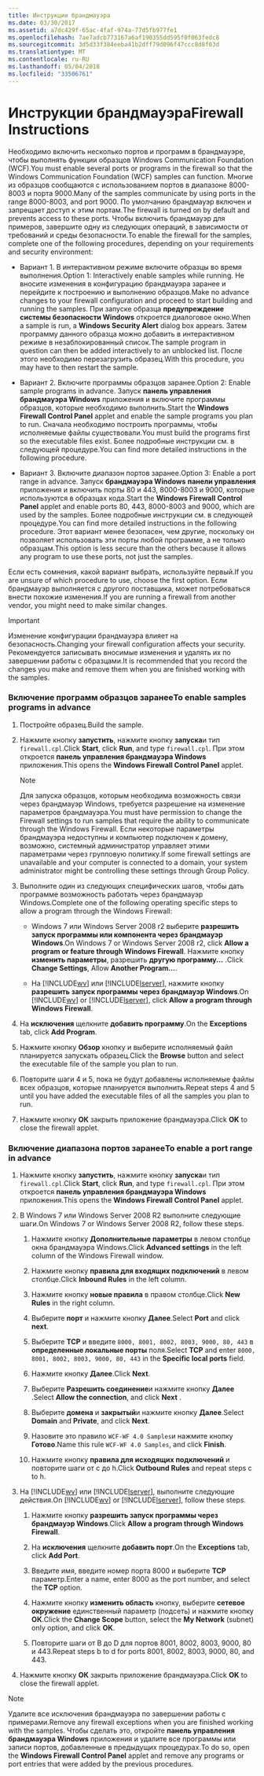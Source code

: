 ```yaml
---
title: Инструкции брандмауэра
ms.date: 03/30/2017
ms.assetid: a7dc429f-65ac-4faf-974a-77d5fb977fe1
ms.openlocfilehash: 7ae7adcb773167a6af190355dd595f0f063fedc8
ms.sourcegitcommit: 3d5d33f384eeba41b2dff79d096f47ccc8d8f03d
ms.translationtype: MT
ms.contentlocale: ru-RU
ms.lasthandoff: 05/04/2018
ms.locfileid: "33506761"
---
```

# <a name="firewall-instructions"></a><span data-ttu-id="e0483-102">Инструкции брандмауэра</span><span class="sxs-lookup"><span data-stu-id="e0483-102">Firewall Instructions</span></span>
<span data-ttu-id="e0483-103">Необходимо включить несколько портов и программ в брандмауэре, чтобы выполнять функции образцов Windows Communication Foundation (WCF).</span><span class="sxs-lookup"><span data-stu-id="e0483-103">You must enable several ports or programs in the firewall so that the Windows Communication Foundation (WCF) samples can function.</span></span> <span data-ttu-id="e0483-104">Многие из образцов сообщаются с использованием портов в диапазоне 8000-8003 и порта 9000.</span><span class="sxs-lookup"><span data-stu-id="e0483-104">Many of the samples communicate by using ports in the range 8000-8003, and port 9000.</span></span> <span data-ttu-id="e0483-105">По умолчанию брандмауэр включен и запрещает доступ к этим портам.</span><span class="sxs-lookup"><span data-stu-id="e0483-105">The firewall is turned on by default and prevents access to these ports.</span></span> <span data-ttu-id="e0483-106">Чтобы включить брандмауэр для примеров, завершите одну из следующих операций, в зависимости от требований и среды безопасности.</span><span class="sxs-lookup"><span data-stu-id="e0483-106">To enable the firewall for the samples, complete one of the following procedures, depending on your requirements and security environment:</span></span>  
  
-   <span data-ttu-id="e0483-107">Вариант 1. В интерактивном режиме включите образцы во время выполнения.</span><span class="sxs-lookup"><span data-stu-id="e0483-107">Option 1: Interactively enable samples while running.</span></span> <span data-ttu-id="e0483-108">Не вносите изменения в конфигурацию брандмауэра заранее и перейдите к построению и выполнению образцов.</span><span class="sxs-lookup"><span data-stu-id="e0483-108">Make no advance changes to your firewall configuration and proceed to start building and running the samples.</span></span> <span data-ttu-id="e0483-109">При запуске образца **предупреждение системы безопасности Windows** откроется диалоговое окно.</span><span class="sxs-lookup"><span data-stu-id="e0483-109">When a sample is run, a **Windows Security Alert** dialog box appears.</span></span> <span data-ttu-id="e0483-110">Затем программу данного образца можно добавить в интерактивном режиме в незаблокированный список.</span><span class="sxs-lookup"><span data-stu-id="e0483-110">The sample program in question can then be added interactively to an unblocked list.</span></span> <span data-ttu-id="e0483-111">После этого необходимо перезагрузить образец.</span><span class="sxs-lookup"><span data-stu-id="e0483-111">With this procedure, you may have to then restart the sample.</span></span>  
  
-   <span data-ttu-id="e0483-112">Вариант 2. Включите программы образцов заранее.</span><span class="sxs-lookup"><span data-stu-id="e0483-112">Option 2: Enable sample programs in advance.</span></span> <span data-ttu-id="e0483-113">Запуск **панель управления брандмауэра Windows** приложения и включите программы образцов, которые необходимо выполнить.</span><span class="sxs-lookup"><span data-stu-id="e0483-113">Start the **Windows Firewall Control Panel** applet and enable the sample programs you plan to run.</span></span> <span data-ttu-id="e0483-114">Сначала необходимо построить программы, чтобы исполняемые файлы существовали.</span><span class="sxs-lookup"><span data-stu-id="e0483-114">You must build the programs first so the executable files exist.</span></span> <span data-ttu-id="e0483-115">Более подробные инструкции см. в следующей процедуре.</span><span class="sxs-lookup"><span data-stu-id="e0483-115">You can find more detailed instructions in the following procedure.</span></span>  
  
-   <span data-ttu-id="e0483-116">Вариант 3. Включите диапазон портов заранее.</span><span class="sxs-lookup"><span data-stu-id="e0483-116">Option 3: Enable a port range in advance.</span></span> <span data-ttu-id="e0483-117">Запуск **брандмауэра Windows** **панели управления** приложения и включить порты 80 и 443, 8000-8003 и 9000, которые используются в образцах кода.</span><span class="sxs-lookup"><span data-stu-id="e0483-117">Start the **Windows Firewall** **Control Panel** applet and enable ports 80, 443, 8000-8003 and 9000, which are used by the samples.</span></span> <span data-ttu-id="e0483-118">Более подробные инструкции см. в следующей процедуре.</span><span class="sxs-lookup"><span data-stu-id="e0483-118">You can find more detailed instructions in the following procedure.</span></span> <span data-ttu-id="e0483-119">Этот вариант менее безопасен, чем другие, поскольку он позволяет использовать эти порты любой программе, а не только образцам.</span><span class="sxs-lookup"><span data-stu-id="e0483-119">This option is less secure than the others because it allows any program to use these ports, not just the samples.</span></span>  
  
 <span data-ttu-id="e0483-120">Если есть сомнения, какой вариант выбрать, используйте первый.</span><span class="sxs-lookup"><span data-stu-id="e0483-120">If you are unsure of which procedure to use, choose the first option.</span></span> <span data-ttu-id="e0483-121">Если брандмауэр выполняется с другого поставщика, может потребоваться внести похожие изменения.</span><span class="sxs-lookup"><span data-stu-id="e0483-121">If you are running a firewall from another vendor, you might need to make similar changes.</span></span>  
  
> [!IMPORTANT]
>  <span data-ttu-id="e0483-122">Изменение конфигурации брандмауэра влияет на безопасность.</span><span class="sxs-lookup"><span data-stu-id="e0483-122">Changing your firewall configuration affects your security.</span></span> <span data-ttu-id="e0483-123">Рекомендуется записывать вносимые изменения и удалять их по завершении работы с образцами.</span><span class="sxs-lookup"><span data-stu-id="e0483-123">It is recommended that you record the changes you make and remove them when you are finished working with the samples.</span></span>  
  
### <a name="to-enable-samples-programs-in-advance"></a><span data-ttu-id="e0483-124">Включение программ образцов заранее</span><span class="sxs-lookup"><span data-stu-id="e0483-124">To enable samples programs in advance</span></span>  
  
1.  <span data-ttu-id="e0483-125">Постройте образец.</span><span class="sxs-lookup"><span data-stu-id="e0483-125">Build the sample.</span></span>  
  
2.  <span data-ttu-id="e0483-126">Нажмите кнопку **запустить**, нажмите кнопку **запуска**и тип `firewall.cpl`.</span><span class="sxs-lookup"><span data-stu-id="e0483-126">Click **Start**, click **Run**, and type `firewall.cpl`.</span></span> <span data-ttu-id="e0483-127">При этом откроется **панель управления брандмауэра Windows** приложения.</span><span class="sxs-lookup"><span data-stu-id="e0483-127">This opens the **Windows Firewall Control Panel** applet.</span></span>  
  
    > [!NOTE]
    >  <span data-ttu-id="e0483-128">Для запуска образцов, которым необходима возможность связи через брандмауэр Windows, требуется разрешение на изменение параметров брандмауэра.</span><span class="sxs-lookup"><span data-stu-id="e0483-128">You must have permission to change the Firewall settings to run samples that require the ability to communicate through the Windows Firewall.</span></span> <span data-ttu-id="e0483-129">Если некоторые параметры брандмауэра недоступны и компьютер подключен к домену, возможно, системный администратор управляет этими параметрами через групповую политику.</span><span class="sxs-lookup"><span data-stu-id="e0483-129">If some firewall settings are unavailable and your computer is connected to a domain, your system administrator might be controlling these settings through Group Policy.</span></span>  
  
3.  <span data-ttu-id="e0483-130">Выполните один из следующих специфических шагов, чтобы дать программе возможность работать через брандмауэр Windows.</span><span class="sxs-lookup"><span data-stu-id="e0483-130">Complete one of the following operating specific steps to allow a program through the Windows Firewall:</span></span>  
  
    -   <span data-ttu-id="e0483-131">Windows 7 или Windows Server 2008 r2 выберите **разрешить запуск программы или компонента через брандмауэр Windows**.</span><span class="sxs-lookup"><span data-stu-id="e0483-131">On Windows 7 or Windows Server 2008 r2, click **Allow a program or feature through Windows Firewall**.</span></span> <span data-ttu-id="e0483-132">Нажмите кнопку **изменить параметры**, разрешить **другую программу...** .</span><span class="sxs-lookup"><span data-stu-id="e0483-132">Click **Change Settings**, Allow **Another Program…**.</span></span>  
  
    -   <span data-ttu-id="e0483-133">На [!INCLUDE[wv](../../../../includes/wv-md.md)] или [!INCLUDE[lserver](../../../../includes/lserver-md.md)], нажмите кнопку **разрешить запуск программы через брандмауэр Windows**.</span><span class="sxs-lookup"><span data-stu-id="e0483-133">On [!INCLUDE[wv](../../../../includes/wv-md.md)] or [!INCLUDE[lserver](../../../../includes/lserver-md.md)], click **Allow a program through Windows Firewall**.</span></span>  
  
4.  <span data-ttu-id="e0483-134">На **исключения** щелкните **добавить программу**.</span><span class="sxs-lookup"><span data-stu-id="e0483-134">On the **Exceptions** tab, click **Add Program**.</span></span>  
  
5.  <span data-ttu-id="e0483-135">Нажмите кнопку **Обзор** кнопку и выберите исполняемый файл планируется запускать образец.</span><span class="sxs-lookup"><span data-stu-id="e0483-135">Click the **Browse** button and select the executable file of the sample you plan to run.</span></span>  
  
6.  <span data-ttu-id="e0483-136">Повторите шаги 4 и 5, пока не будут добавлены исполняемые файлы всех образцов, которые планируется выполнить.</span><span class="sxs-lookup"><span data-stu-id="e0483-136">Repeat steps 4 and 5 until you have added the executable files of all the samples you plan to run.</span></span>  
  
7.  <span data-ttu-id="e0483-137">Нажмите кнопку **ОК** закрыть приложение брандмауэра.</span><span class="sxs-lookup"><span data-stu-id="e0483-137">Click **OK** to close the firewall applet.</span></span>  
  
### <a name="to-enable-a-port-range-in-advance"></a><span data-ttu-id="e0483-138">Включение диапазона портов заранее</span><span class="sxs-lookup"><span data-stu-id="e0483-138">To enable a port range in advance</span></span>  
  
1.  <span data-ttu-id="e0483-139">Нажмите кнопку **запустить**, нажмите кнопку **запуска**и тип `firewall.cpl`.</span><span class="sxs-lookup"><span data-stu-id="e0483-139">Click **Start**, click **Run**, and type `firewall.cpl`.</span></span> <span data-ttu-id="e0483-140">При этом откроется **панель управления брандмауэра Windows** приложения.</span><span class="sxs-lookup"><span data-stu-id="e0483-140">This opens the **Windows Firewall Control Panel** applet.</span></span>  
  
2.  <span data-ttu-id="e0483-141">В Windows 7 или Windows Server 2008 R2 выполните следующие шаги.</span><span class="sxs-lookup"><span data-stu-id="e0483-141">On Windows 7 or Windows Server 2008 R2, follow these steps.</span></span>  
  
    1.  <span data-ttu-id="e0483-142">Нажмите кнопку **Дополнительные параметры** в левом столбце окна брандмауэра Windows.</span><span class="sxs-lookup"><span data-stu-id="e0483-142">Click **Advanced settings** in the left column of the Windows Firewall window.</span></span>  
  
    2.  <span data-ttu-id="e0483-143">Нажмите кнопку **правила для входящих подключений** в левом столбце.</span><span class="sxs-lookup"><span data-stu-id="e0483-143">Click **Inbound Rules** in the left column.</span></span>  
  
    3.  <span data-ttu-id="e0483-144">Нажмите кнопку **новые правила** в правом столбце.</span><span class="sxs-lookup"><span data-stu-id="e0483-144">Click **New Rules** in the right column.</span></span>  
  
    4.  <span data-ttu-id="e0483-145">Выберите **порт** и нажмите кнопку **Далее**.</span><span class="sxs-lookup"><span data-stu-id="e0483-145">Select **Port** and click **next**.</span></span>  
  
    5.  <span data-ttu-id="e0483-146">Выберите **TCP** и введите `8000, 8001, 8002, 8003, 9000, 80, 443` в **определенные локальные порты** поля.</span><span class="sxs-lookup"><span data-stu-id="e0483-146">Select **TCP** and enter `8000, 8001, 8002, 8003, 9000, 80, 443` in the **Specific local ports** field.</span></span>  
  
    6.  <span data-ttu-id="e0483-147">Нажмите кнопку **Далее**.</span><span class="sxs-lookup"><span data-stu-id="e0483-147">Click **Next**.</span></span>  
  
    7.  <span data-ttu-id="e0483-148">Выберите **Разрешить соединение**и нажмите кнопку **Далее** .</span><span class="sxs-lookup"><span data-stu-id="e0483-148">Select **Allow the connection**, and click **Next** .</span></span>  
  
    8.  <span data-ttu-id="e0483-149">Выберите **домена** и **закрытый**и нажмите кнопку **Далее**.</span><span class="sxs-lookup"><span data-stu-id="e0483-149">Select **Domain** and **Private**, and click **Next**.</span></span>  
  
    9. <span data-ttu-id="e0483-150">Назовите это правило `WCF-WF 4.0 Samples`и нажмите кнопку **Готово**.</span><span class="sxs-lookup"><span data-stu-id="e0483-150">Name this rule `WCF-WF 4.0 Samples`, and click **Finish**.</span></span>  
  
    10. <span data-ttu-id="e0483-151">Нажмите кнопку **правила для исходящих подключений** и повторите шаги от c до h.</span><span class="sxs-lookup"><span data-stu-id="e0483-151">Click **Outbound Rules** and repeat steps c to h.</span></span>  
  
3.  <span data-ttu-id="e0483-152">На [!INCLUDE[wv](../../../../includes/wv-md.md)] или [!INCLUDE[lserver](../../../../includes/lserver-md.md)], выполните следующие действия.</span><span class="sxs-lookup"><span data-stu-id="e0483-152">On [!INCLUDE[wv](../../../../includes/wv-md.md)] or [!INCLUDE[lserver](../../../../includes/lserver-md.md)], follow these steps.</span></span>  
  
    1.  <span data-ttu-id="e0483-153">Нажмите кнопку **разрешить запуск программы через брандмауэр Windows**.</span><span class="sxs-lookup"><span data-stu-id="e0483-153">Click **Allow a program through Windows Firewall**.</span></span>  
  
    2.  <span data-ttu-id="e0483-154">На **исключения** щелкните **добавить порт**.</span><span class="sxs-lookup"><span data-stu-id="e0483-154">On the **Exceptions** tab, click **Add Port**.</span></span>  
  
    3.  <span data-ttu-id="e0483-155">Введите имя, введите номер порта 8000 и выберите **TCP** параметр.</span><span class="sxs-lookup"><span data-stu-id="e0483-155">Enter a name, enter 8000 as the port number, and select the **TCP** option.</span></span>  
  
    4.  <span data-ttu-id="e0483-156">Нажмите кнопку **изменить область** кнопку, выберите **сетевое окружение** единственный параметр (подсеть) и нажмите кнопку **ОК**.</span><span class="sxs-lookup"><span data-stu-id="e0483-156">Click the **Change Scope** button, select the **My Network** (subnet) only option, and click **OK**.</span></span>  
  
    5.  <span data-ttu-id="e0483-157">Повторите шаги от B до D для портов 8001, 8002, 8003, 9000, 80 и 443.</span><span class="sxs-lookup"><span data-stu-id="e0483-157">Repeat steps b to d for ports 8001, 8002, 8003, 9000, 80, and 443.</span></span>  
  
4.  <span data-ttu-id="e0483-158">Нажмите кнопку **ОК** закрыть приложение брандмауэра.</span><span class="sxs-lookup"><span data-stu-id="e0483-158">Click **OK** to close the firewall applet.</span></span>  
  
> [!NOTE]
>  <span data-ttu-id="e0483-159">Удалите все исключения брандмауэра по завершении работы с примерами.</span><span class="sxs-lookup"><span data-stu-id="e0483-159">Remove any firewall exceptions when you are finished working with the samples.</span></span> <span data-ttu-id="e0483-160">Чтобы сделать это, откройте **панель управления брандмауэра Windows** приложения и удалите все программы или записи портов, добавленные в предыдущих процедурах.</span><span class="sxs-lookup"><span data-stu-id="e0483-160">To do so, open the **Windows Firewall Control Panel** applet and remove any programs or port entries that were added by the previous procedures.</span></span>
